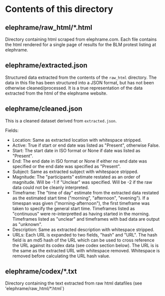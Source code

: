 # Contents of this directory

## elephrame/raw_html/*.html
Directory containing html scraped from elephrame.com. Each file contains the html
rendered for a single page of results for the BLM protest listing at elephrame.

## elephrame/extracted.json
Structured data extracted from the contents of the `raw_html` directory.
The data in this file has been structured into a JSON format, but has not been
otherwise cleaned/processed. It is a true representation of the data extracted
from the html of the elephrame website.

## elephrame/cleaned.json
This is a cleaned dataset derived from `extracted.json`.

Fields:
 - Location: Same as extracted location with whitespace stripped.
 - Active: True if start or end date was listed as "Present", otherwise False.
 - Start: The start date in ISO format or None if date was listed as "Present".
 - End: The end date in ISO format or None if either no end date was specified or the end date was specified as "Present".
 - Subject: Same as extracted subject with whitespace stripped.
 - Magnitude: The "participants" estimate restated as an order of magnitude. Will be -1 if "Unclear" was specified. Will be -2 if the raw data could not be cleanly interpreted.
 - Timeframe: The "time of day" estimate from the extracted data restated as the estimated start time ("morning", "afternoon", "evening"). If a timespan was given ("morning-afternoon"), the first timeframe was taken to specify the general start time. Timeframes listed as "continuous" were re-interpretted as having started in the morning. Timeframes listed as "unclear" and timeframes with bad data are output as "unknown".
 - Description: Same as extracted description with whitespace stripped.
 - URLs: Each URL is expanded to two fields, "hash" and "URL". The hash field is an md5 hash of the URL which can be used to cross reference the URL against its codex data (see codex section below). The URL is is the same as the extracted URL with whitespace removed. Whitespace is removed before calculating the URL hash value.

## elephrame/codex/*.txt
Directory containing the text extracted from raw html datafiles (see 'elephrame/raw_html/*.html`)